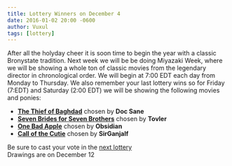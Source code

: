 ```yaml
---
title: Lottery Winners on December 4
date: 2016-01-02 20:00 -0600
author: Vuxul
tags: [lottery]
---
```


After all the holyday cheer it is soon time to begin the year with a classic Bronystate tradition.
Next week we will be be doing Miyazaki Week,
where we will be showing a whole ton of classic movies from the legendary director in chronological order.
We will begin at 7:00 EDT each day from Monday to Thursday.
We also remember your last lottery wins so for Friday (7:EDT) and Saturday (2:00 EDT)
we will be showing the following movies and ponies:

 - **[The Thief of Baghdad][m1]** chosen by **Doc Sane**
 - **[Seven Brides for Seven Brothers][m2]** chosen by **Tovler**
 - **[One Bad Apple][p1]** chosen by **Obsidian**
 - **[Call of the Cutie][p2]** chosen by **SirGanjalf**

Be sure to cast your vote in the [next lottery][lotto]  
Drawings are on December 12

[m1]: http://www.imdb.com/title/tt0033152/
[m2]: http://www.imdb.com/title/tt0047472/
[p1]: http://mlp.wikia.com/wiki/One_Bad_Apple
[p2]: http://mlp.wikia.com/wiki/Call_Of_The_Cutie
[lotto]: https://bronystate.typeform.com/to/OAbOhv
